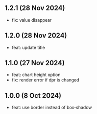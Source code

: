 ## 1.2.1 (28 Nov 2024)

* fix: value disappear

## 1.2.0 (28 Nov 2024)

* feat: update title

## 1.1.0 (27 Nov 2024)

* feat: chart height option
* fix: render error if dpr is changed

## 1.0.0 (8 Oct 2024)

* feat: use border instead of box-shadow
